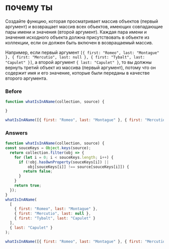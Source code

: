 # почему ты
Создайте функцию, которая просматривает массив объектов (первый аргумент) и возвращает массив всех объектов, имеющих совпадающие пары имени и значения (второй аргумент). Каждая пара имени и значения исходного объекта должна присутствовать в объекте из коллекции, если он должен быть включен в возвращаемый массив.

Например, если первый аргумент `[{ first: "Romeo", last: "Montague" }, { first: "Mercutio", last: null }, { first: "Tybalt", last: "Capulet" }]`, а второй аргумент `{ last: "Capulet" }`, то вы должны вернуть третий объект из массива (первый аргумент), потому что он содержит имя и его значение, которые были переданы в качестве второго аргумента.

### Before
```javascript
function whatIsInAName(collection, source) {

}

whatIsInAName([{ first: "Romeo", last: "Montague" }, { first: "Mercutio", last: null }, { first: "Tybalt", last: "Capulet" }], { last: "Capulet" });
```
### Answers
```javascript
function whatIsInAName(collection, source) {
const souceKeys = Object.keys(source);
  return collection.filter(obj => {
    for (let i = 0; i < souceKeys.length; i++) {
      if (!obj.hasOwnProperty(souceKeys[i]) ||
          obj[souceKeys[i]] !== source[souceKeys[i]]) {
        return false;
      }
    }
    return true;
  });
}
whatIsInAName(
  [
    { first: "Romeo", last: "Montague" },
    { first: "Mercutio", last: null },
    { first: "Tybalt", last: "Capulet" }
  ],
  { last: "Capulet" }
);

whatIsInAName([{ first: "Romeo", last: "Montague" }, { first: "Mercutio", last: null }, { first: "Tybalt", last: "Capulet" }], { last: "Capulet" });
```
